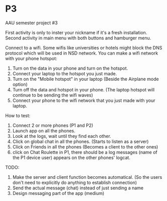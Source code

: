 # P3
AAU semester project #3

First activity is only to inster your nickname if it's a fresh installation. 
Second activity in main menu with both buttons and hamburger menu.

Connect to a wifi. Some wifis like universities or hotels might block the DNS protocol which will be used in NSD network. 
You can make a wifi network with your phone hotspot:

1. Turn on the data in your phone and turn on the hotspot. 
2. Connect your laptop to the hotspot you just made. 
3. Turn on the "Mobile hotspot" in your laptop (Beside the Airplane mode option)
4. Turn off the data and hotspot in your phone. (The laptop hotspot will continue to be sending the wifi waves)
5. Connect your phone to the wifi network that you just made with your laptop. 

How to test:
1. Connect 2 or more phones (P1 and P2)
2. Launch app on all the phones. 
3. Look at the logs, wait until they find each other. 
4. Click on global chat in all the phones. (Starts to listen as a server)
4. Click on Friends in all the phones (Becomes a client to the other ones)
5. click on Chat Roulette in P1, there should be a log messages (name of the P1 device user) appears on the other phones' logcat. 


TODO:
1. Make the server and client function becomes automatical. (So the users don't need to explicitly do anything to establish connection)
2. Send the actual message (chat) instead of just sending a name
3. Design messaging part of the app (medium)
